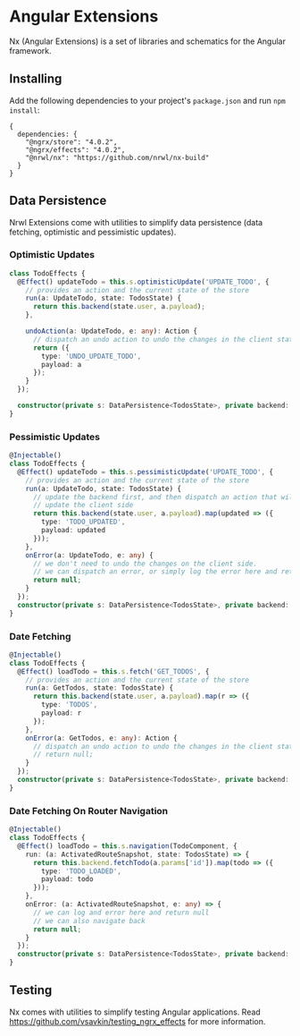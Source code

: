 # Angular Extensions

Nx (Angular Extensions) is a set of libraries and schematics for the Angular framework.

## Installing

Add the following dependencies to your project's `package.json` and run `npm install`:

```
{
  dependencies: {
    "@ngrx/store": "4.0.2",
    "@ngrx/effects": "4.0.2",
    "@nrwl/nx": "https://github.com/nrwl/nx-build"
  }
}
```

## Data Persistence

Nrwl Extensions come with utilities to simplify data persistence (data fetching, optimistic and pessimistic updates).

### Optimistic Updates

```typescript
class TodoEffects {
  @Effect() updateTodo = this.s.optimisticUpdate('UPDATE_TODO', {
    // provides an action and the current state of the store
    run(a: UpdateTodo, state: TodosState) {
      return this.backend(state.user, a.payload);
    },

    undoAction(a: UpdateTodo, e: any): Action {
      // dispatch an undo action to undo the changes in the client state
      return ({
        type: 'UNDO_UPDATE_TODO',
        payload: a
      });
    }
  });

  constructor(private s: DataPersistence<TodosState>, private backend: Backend) {}
}
```

### Pessimistic Updates

```typescript
@Injectable()
class TodoEffects {
  @Effect() updateTodo = this.s.pessimisticUpdate('UPDATE_TODO', {
    // provides an action and the current state of the store
    run(a: UpdateTodo, state: TodosState) {
      // update the backend first, and then dispatch an action that will
      // update the client side
      return this.backend(state.user, a.payload).map(updated => ({
        type: 'TODO_UPDATED',
        payload: updated
      }));
    },
    onError(a: UpdateTodo, e: any) {
      // we don't need to undo the changes on the client side.
      // we can dispatch an error, or simply log the error here and return `null`
      return null;
    }
  });
  constructor(private s: DataPersistence<TodosState>, private backend: Backend) {}
}
```

### Date Fetching

```typescript
@Injectable()
class TodoEffects {
  @Effect() loadTodo = this.s.fetch('GET_TODOS', {
    // provides an action and the current state of the store
    run(a: GetTodos, state: TodosState) {
      return this.backend(state.user, a.payload).map(r => ({
        type: 'TODOS',
        payload: r
      });
    },
    onError(a: GetTodos, e: any): Action {
      // dispatch an undo action to undo the changes in the client state
      // return null;
    }
  });
  constructor(private s: DataPersistence<TodosState>, private backend: Backend) {}
}
```

### Date Fetching On Router Navigation

```typescript
@Injectable()
class TodoEffects {
  @Effect() loadTodo = this.s.navigation(TodoComponent, {
    run: (a: ActivatedRouteSnapshot, state: TodosState) => {
      return this.backend.fetchTodo(a.params['id']).map(todo => ({
        type: 'TODO_LOADED',
        payload: todo
      }));
    },
    onError: (a: ActivatedRouteSnapshot, e: any) => {
      // we can log and error here and return null
      // we can also navigate back
      return null;
    }
  });
  constructor(private s: DataPersistence<TodosState>, private backend: Backend) {}
}
```


## Testing

Nx comes with utilities to simplify testing Angular applications. Read https://github.com/vsavkin/testing_ngrx_effects for more information.



